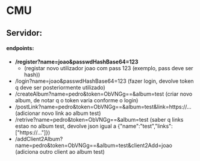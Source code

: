 # CMU

## Servidor:
#### endpoints:
- **/register?name=joao&passwdHashBase64=123**
  - (registar novo utilizador joao com pass 123 (exemplo, pass deve ser hash))
- /login?name=joao&passwdHashBase64=123                               (fazer login, devolve token q deve ser posteriormente utilizado)
- /createAlbum?name=pedro&token=ObVNGg==&album=test                   (criar novo album, de notar q o token varia conforme o login)
- /postLink?name=pedro&token=ObVNGg==&album=test&link=https://...     (adicionar novo link ao album test)
- /retrive?name=pedro&token=ObVNGg==&album=test                       (saber q links estao no album test, devolve json igual a {"name":"test","links":["https://..."]})
- /addClient2Album?name=pedro&token=ObVNGg==&album=test&client2Add=joao (adiciona outro client ao album test)
